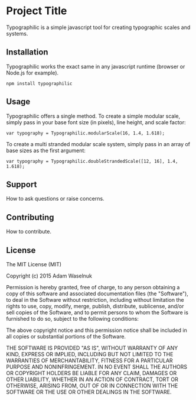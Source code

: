# Project Title

Typographilic is a simple javascript tool for creating typographic scales and systems.

## Installation

Typographilic works the exact same in any javascript runtime (browser or Node.js for example).

    npm install typographilic

## Usage

Typographilic offers a single method.
To create a simple modular scale, simply pass in your base font size (in pixels), line height, and scale factor:

    var typography = Typographilic.modularScale(16, 1.4, 1.618);

To create a multi stranded modular scale system, simply pass in an array of base sizes as the first argument:

    var typography = Typographilic.doubleStrandedScale([12, 16], 1.4, 1.618);

## Support

How to ask questions or raise concerns.

## Contributing

How to contribute.

## License

The MIT License (MIT)

Copyright (c) 2015 Adam Waselnuk

Permission is hereby granted, free of charge, to any person obtaining a copy
of this software and associated documentation files (the "Software"), to deal
in the Software without restriction, including without limitation the rights
to use, copy, modify, merge, publish, distribute, sublicense, and/or sell
copies of the Software, and to permit persons to whom the Software is
furnished to do so, subject to the following conditions:

The above copyright notice and this permission notice shall be included in
all copies or substantial portions of the Software.

THE SOFTWARE IS PROVIDED "AS IS", WITHOUT WARRANTY OF ANY KIND, EXPRESS OR
IMPLIED, INCLUDING BUT NOT LIMITED TO THE WARRANTIES OF MERCHANTABILITY,
FITNESS FOR A PARTICULAR PURPOSE AND NONINFRINGEMENT. IN NO EVENT SHALL THE
AUTHORS OR COPYRIGHT HOLDERS BE LIABLE FOR ANY CLAIM, DAMAGES OR OTHER
LIABILITY, WHETHER IN AN ACTION OF CONTRACT, TORT OR OTHERWISE, ARISING FROM,
OUT OF OR IN CONNECTION WITH THE SOFTWARE OR THE USE OR OTHER DEALINGS IN
THE SOFTWARE.
